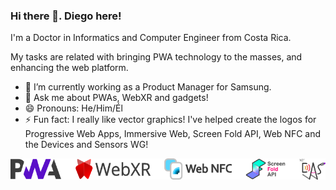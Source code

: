 ### Hi there 👋. Diego here!

I'm a Doctor in Informatics and Computer Engineer from Costa Rica.

My tasks are related with bringing PWA technology to the masses, and enhancing the web platform.

- 🔭 I’m currently working as a Product Manager for Samsung.
- 💬 Ask me about PWAs, WebXR and gadgets!
- 😄 Pronouns: He/Him/Él
- ⚡ Fun fact: I really like vector graphics! I've helped create the logos for Progressive Web Apps, Immersive Web, Screen Fold API, Web NFC and the Devices and Sensors WG!

![some logos I've helped create](https://raw.githubusercontent.com/diekus/diekus.github.io/master/image/logos%20icons.png "logos")
